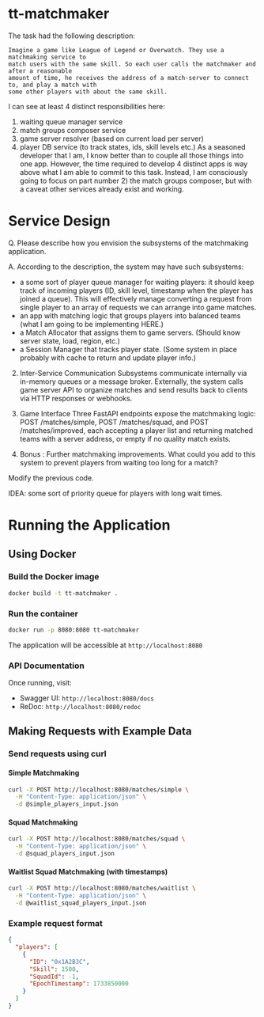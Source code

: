 # tt-matchmaker
The task had the following description:
```
Imagine a game like League of Legend or Overwatch. They use a matchmaking service to
match users with the same skill. So each user calls the matchmaker and after a reasonable
amount of time, he receives the address of a match-server to connect to, and play a match with
some other players with about the same skill.
```
I can see at least 4 distinct responsibilities here: 
1) waiting queue manager service
2) match groups composer service
3) game server resolver (based on current load per server)
4) player DB service (to track states, ids, skill levels etc.)
As a seasoned developer that I am, I know better than to couple all those things into one app. However, the time required
to develop 4 distinct apps is way above what I am able to commit to this task. Instead, I am consciously going to focus on
part number 2) the match groups composer, but with a caveat other services already exist and working.

# Service Design
Q. Please describe how you envision the subsystems of the matchmaking application.

A. According to the description, the system may have such subsystems: 
- a some sort of player queue manager for waiting players: it should keep track of incoming players 
(ID, skill level, timestamp when the player has joined a queue). This will effectively manage converting a request from
single player to an array of requests we can arrange into game matches.  
- an app with matching logic that groups players into balanced teams (what I am going to be implementing HERE.)
- a Match Allocator that assigns them to game servers. (Should know server state, load, region, etc.)
- a Session Manager that tracks player state. (Some system in place probably with cache to return and update player info.)
2. Inter-Service Communication
Subsystems communicate internally via in-memory queues or a message broker. Externally, the system calls game server
API to organize matches and send results back to clients via HTTP responses or webhooks.
3. Game Interface
Three FastAPI endpoints expose the matchmaking logic: POST /matches/simple, POST /matches/squad, and POST /matches/improved,
each accepting a player list and returning matched teams with a server address, or empty if no quality match exists.


3. Bonus : Further matchmaking improvements.
What could you add to this system to prevent players from waiting too long for a match?

Modify the previous code.

IDEA: some sort of priority queue for players with long wait times.

# Running the Application

## Using Docker

### Build the Docker image
```bash
docker build -t tt-matchmaker .
```

### Run the container
```bash
docker run -p 8080:8080 tt-matchmaker
```

The application will be accessible at `http://localhost:8080`

### API Documentation
Once running, visit:
- Swagger UI: `http://localhost:8080/docs`
- ReDoc: `http://localhost:8080/redoc`

## Making Requests with Example Data

### Send requests using curl

#### Simple Matchmaking
```bash
curl -X POST http://localhost:8080/matches/simple \
  -H "Content-Type: application/json" \
  -d @simple_players_input.json
```

#### Squad Matchmaking
```bash
curl -X POST http://localhost:8080/matches/squad \
  -H "Content-Type: application/json" \
  -d @squad_players_input.json
```

#### Waitlist Squad Matchmaking (with timestamps)
```bash
curl -X POST http://localhost:8080/matches/waitlist \
  -H "Content-Type: application/json" \
  -d @waitlist_squad_players_input.json
```

### Example request format
```json
{
  "players": [
    {
      "ID": "0x1A2B3C",
      "Skill": 1500,
      "SquadId": -1,
      "EpochTimestamp": 1733850000
    }
  ]
}
```
